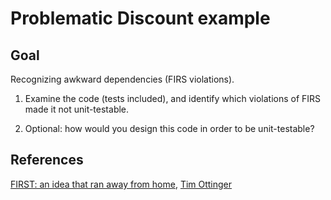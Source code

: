 # Problematic Discount example

## Goal
Recognizing awkward dependencies (FIRS violations).

1. Examine the code (tests included), and identify which violations of FIRS made it not unit-testable.

2. Optional: how would you design this code in order to be unit-testable?

## References

[FIRST: an idea that ran away from home](https://agileotter.blogspot.com/2021/09/first-idea-that-ran-away-from-home.html), [Tim Ottinger](http://agileotter.blogspot.com/)
